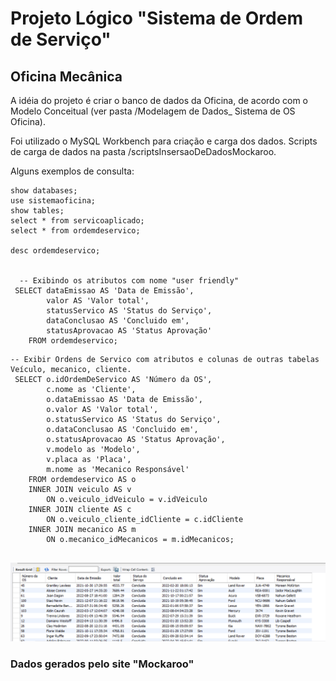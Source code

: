 <h1>Projeto Lógico "Sistema de Ordem de Serviço"</h1>
<h2>Oficina Mecânica</h2>

A idéia do projeto é criar o banco de dados da Oficina, de acordo com o Modelo Conceitual (ver pasta /Modelagem de Dados_ Sistema de OS Oficina).

Foi utilizado o MySQL Workbench para criação e carga dos dados.
Scripts de carga de dados na pasta /scriptsInsersaoDeDadosMockaroo.

Alguns exemplos de consulta:

```
show databases;
use sistemaoficina;
show tables;
select * from servicoaplicado;
select * from ordemdeservico; 

desc ordemdeservico;


  -- Exibindo os atributos com nome "user friendly"
 SELECT dataEmissao AS 'Data de Emissão',
		valor AS 'Valor total', 
        statusServico AS 'Status do Serviço', 
        dataConclusao AS 'Concluido em', 
        statusAprovacao AS 'Status Aprovação' 
	FROM ordemdeservico;
```  

```
-- Exibir Ordens de Servico com atributos e colunas de outras tabelas Veículo, mecanico, cliente.
 SELECT o.idOrdemDeServico AS 'Número da OS',
		c.nome as 'Cliente',
		o.dataEmissao AS 'Data de Emissão',
		o.valor AS 'Valor total', 
        o.statusServico AS 'Status do Serviço', 
        o.dataConclusao AS 'Concluido em', 
        o.statusAprovacao AS 'Status Aprovação',
        v.modelo as 'Modelo',
        v.placa as 'Placa',
        m.nome as 'Mecanico Responsável'
	FROM ordemdeservico AS o 
    INNER JOIN veiculo AS v 
		ON o.veiculo_idVeiculo = v.idVeiculo
	INNER JOIN cliente AS c
		ON o.veiculo_cliente_idCliente = c.idCliente
	INNER JOIN mecanico AS m
		ON o.mecanico_idMecanicos = m.idMecanicos;
    
```
![Resultado](inner-join-1.png)

<h3>Dados gerados pelo site "Mockaroo"</h3>
